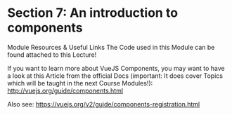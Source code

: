 # Section 7: An introduction to components

Module Resources & Useful Links
The Code used in this Module can be found attached to this Lecture!

If you want to learn more about VueJS Components, you may want to have a look at this Article from the official Docs (important: It does cover Topics which will be taught in the next Course Modules!): http://vuejs.org/guide/components.html

Also see: https://vuejs.org/v2/guide/components-registration.html